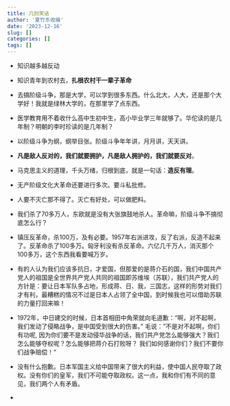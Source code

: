 ```yaml
---
title: 几则笑话
author: '夏竹东收编'
date: '2023-12-16'
slug: []
categories: []
tags: []
---
```


* 知识越多越反动

* 知识青年到农村去，**扎根农村干一辈子革命**
* 去搞阶级斗争，那是大学，可以学到很多东西。什么北大，人大，还是那个大学好！我就是绿林大学的，在那里学了点东西。  
* 医学教育用不着收什么高中生初中生，高小毕业学三年就够了。华佗读的是几年制？明朝的李时珍读的是几年制？  
* 以阶级斗争为纲，纲举目张。阶级斗争年年讲，月月讲，天天讲。  
* **凡是敌人反对的，我们就要拥护，凡是敌人拥护的，我们就要反对**。  
* 马克思主义的道理，千头万绪，归根到底，就是一句话：**造反有理**。  
* 无产阶级文化大革命还要进行多次。要斗私批修。
* 人要不灭亡那不得了。灭亡有好处，可以做肥料。
* 我们杀了70多万人，东欧就是没有大张旗鼓地杀人。革命嘛，阶级斗争不搞彻底怎么行？
* 镇压反革命，杀100万，及有必要。1957年右派进攻，反了右派，反造不起来了。反革命杀了100多万。匈牙利没有杀反革命。六亿几千万人，消灭那个100多万，这个东西我看要喊万岁。
* 有的人认为我们应该多抗日，才爱国，但那爱的是蒋介石的国，我们中国共产党人的祖国是全世界共产党人共同的祖国即苏维埃（苏联），我们共产党人的方针是：要让日本军队多占地，形成蒋、日、我，三国志，这样的形势对我们才有利，最糟糕的情况不过是日本人占领了全中国，到时候我也可以借助苏联的力量打回来嘛！
* 1972年，中日建交的时候，日本首相田中角荣就向毛道歉：“啊，对不起啊，我们发动了侵略战争，是中国受到很大的伤害。” 毛说：”不是对不起啊，你们有功呢, 因为你们要不是发动侵华战争的话，我们共产党怎么能够强大？我们怎么能够夺权呢？怎么能够把蒋介石打败呀？ 我们如何感谢你们？我们不要你们战争赔偿！“
* 没有什么抱歉。日本军国主义给中国带来了很大的利益，使中国人民夺取了政权。没有你们的皇军，我们不可能夺取政权。这一点，我和你们有不同的意见，我们两个人有矛盾。
*